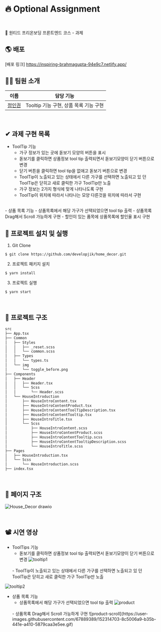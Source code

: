 # 🔥 Optional Assignment
<br/>

🧱 원티드 프리온보딩 프론트엔드 코스 - 과제
<br/>
## 🌎 배포

[배포 링크] https://inspiring-brahmagupta-94e9c7.netlify.app/
<br/>
## 👋🏻 팀원 소개

| 이름                                       | 담당 기능                                                          |
| ------------------------------------------ | ------------------------------------------------------------------ |
| [정인권](https://github.com/developjik)    | Tooltip 기능 구현, 상품 목록 기능 구현  |
<br/>

## ✔ 과제 구현 목록
- ToolTip 기능
  - 가구 정보가 있는 곳에 돋보기 모양의 버튼을 표시
  - 돋보기를 클릭하면 상품정보 tool tip 출력되면서 돋보기모양이 닫기 버튼으로 변경
  - 닫기 버튼을 클릭하면 tool tip을 없애고 돋보기 버튼으로 변경
  - ToolTip이 노출되고 있는 상태에서 다른 가구를 선택하면 노출되고 있 던 ToolTip은 닫히고 새로 클릭한 가구 ToolTip만 노출
  - 가구 정보는 2가지 형식에 맞게 나타나도록 구현
  - ToolTip이 위치에 따라서 나타나는 모양 다른것을 위치에 따라서 구현
<br/>
- 상품 목록 기능
  - 상품목록에서 해당 가구가 선택되었으면 tool tip 출력
  - 상품목록 Drag해서 Scroll 가능하게 구현
  - 할인이 있는 품목에 상품목록에 할인율 표시 구현
<br/>

## 🚀 프로젝트 설치 및 실행

1. Git Clone

```plaintext
$ git clone https://github.com/developjik/home_decor.git
```

2. 프로젝트 패키지 설치

```plaintext
$ yarn install
```

3. 프로젝트 실행

```plaintext
$ yarn start
```

<br/>

## 🌲 프로젝트 구조
```bash
src
├── App.tsx
├── Common
│   ├── Styles
│   │   ├── _reset.scss
│   │   └── common.scss
│   ├── Types
│   │   └── types.ts
│   └── img
│       └── toggle_before.png
├── Components
│   ├── Header
│   │   ├── Header.tsx
│   │   └── Scss
│   │       └── Header.scss
│   └── HouseIntroduction
│       ├── HouseIntroContent.tsx
│       ├── HouseIntroContentProduct.tsx
│       ├── HouseIntroContentToolTipDescription.tsx
│       ├── HouseIntroContentTooltip.tsx
│       ├── HouseIntroTitle.tsx
│       └── Scss
│           ├── HouseIntroContent.scss
│           ├── HouseIntroContentProduct.scss
│           ├── HouseIntroContentTooltip.scss
│           ├── HouseIntroContentTooltipDescription.scss
│           └── HouseIntroTitle.scss
├── Pages
│   ├── HouseIntroduction.tsx
│   └── Scss
│       └── HouseIntroduction.scss
├── index.tsx
```
<br/>

##  📃 페이지 구조
![House_Decor drawio](https://user-images.githubusercontent.com/67889389/152349011-ce8e1a79-4e38-4303-9f15-c3d36611e781.png)

<br/>

## 📽 시연 영상

- ToolTips 기능
  - 돋보기를 클릭하면 상품정보 tool tip 출력되면서 돋보기모양이 닫기 버튼으로 변경
![tooltip1](https://user-images.githubusercontent.com/67889389/152312776-a1bd2d2a-a7b0-4a88-9c84-62ea51cfe290.gif)
  <br/>
  - ToolTip이 노출되고 있는 상태에서 다른 가구를 선택하면 노출되고 있 던 ToolTip은 닫히고 새로 클릭한 가구 ToolTip만 노출
![tooltip2](https://user-images.githubusercontent.com/67889389/152313817-339a0a60-e400-48d8-b231-eae623e08e57.gif)
  <br/>

- 상품 목록 기능
  - 상품목록에서 해당 가구가 선택되었으면 tool tip 출력
  ![product](https://user-images.githubusercontent.com/67889389/152314685-955b4a2c-1d4c-4995-b2c1-6f392247a92a.gif)
  <br/>
  - 상품목록 Drag해서 Scroll 가능하게 구현
  ![product-scroll](https://user-images.githubusercontent.com/67889389/152314703-8c5006a9-b35b-441e-a410-5879caa3e5ee.gif)
  <br/>



